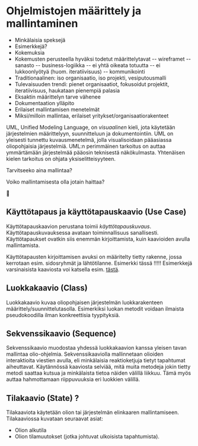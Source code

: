 # Ohjelmistojen määrittely ja mallintaminen

- Minkälaisia speksejä
- Esimerkkejä?
- Kokemuksia
- Kokemusten perusteella hyväksi todetut määrittelytavat
-- wireframet
-- sanasto
-- business-logiikka
-- ei yhtä oikeata totuutta
-- ei lukkoonlyötyä (huom. iteratiivisuus)
-- kommunikointi
- Traditionaalinen: iso organisaatio, iso projekti, vesiputousmalli
- Tulevaisuuden trendi: pienet organisaatiot, fokusoidut projektit, iteratiivisuus, haukataan pienempiä palasia
- Eksaktin määrittelyn tarve vähenee
- Dokumentaation ylläpito
- Erilaiset mallintamisen menetelmät
- Miksi/milloin mallintaa, erilaiset yritykset/organisaatiorakenteet


UML, Unified Modeling Language, on _visuaalinen_ kieli, jota käytetään järjestelmien määrittelyyn, suunnitteluun ja dokumentointiin. UML on yleisesti tunnettu kuvausmenetelmä, jolla visualisoidaan pääasiassa oliopohjaisia järjestelmiä. UML:n perimmäinen tarkoitus on auttaa ymmärtämään järjestelmää pääosin teknisestä näkökulmasta. Yhtenäisen kielen tarkoitus on ohjata yksiselitteisyyteen. 

Tarvitseeko aina mallintaa?

Voiko mallintamisesta olla jotain haittaa?



## Käyttötapaus ja käyttötapauskaavio (Use Case)

Käyttötapauskaavion perustana toimii *käyttötapauskuvaus*. Käyttötapauskuvauksessa avataan toiminnallisuus sanallisesti. Käyttötapaukset ovatkin siis enemmän kirjoittamista, kuin kaavioiden avulla mallintamista.

Käyttötapausten kirjoittamisen avuksi on määritelty tietty rakenne, jossa kerrotaan esim. sidosryhmät ja lähtötilanne. Esimerkki tässä !!!!!
Esimerkkejä varsinaisista kaaviosta voi katsella esim. [tästä](http://www.uml-diagrams.org/use-case-diagrams-examples.html).

## Luokkakaavio (Class)

Luokkakaavio kuvaa oliopohjaisen järjestelmän luokkarakenteen määrittely/suunnittelutasolla. Esimerkiksi luokan metodit voidaan ilmaista pseudokoodilla ilman konkreettisia tyypityksiä. 

## Sekvenssikaavio (Sequence)

Sekvenssikaavio muodostaa yhdessä luokkakaavion kanssa yleisen tavan mallintaa olio-ohjelmia. Sekvenssikaaviolla mallinnetaan olioiden interaktioita viestien avulla, eli minkälaisia reaktioketjuja tietyt tapahtumat aiheuttavat. Käytännössä kaaviosta selviää, mitä muita metodeja jokin tietty metodi saattaa kutsua ja minkälaista tietoa näiden välillä liikkuu.
Tämä myös auttaa hahmottamaan riippuvuuksia eri luokkien välillä.

## Tilakaavio (State) ?

Tilakaaviota käytetään olion tai järjestelmän elinkaaren mallintamiseen. Tilakaaviossa kuvataan seuraavat asiat:

- Olion alkutila
- Olion tilamuutokset (jotka johtuvat ulkoisista tapahtumista).
